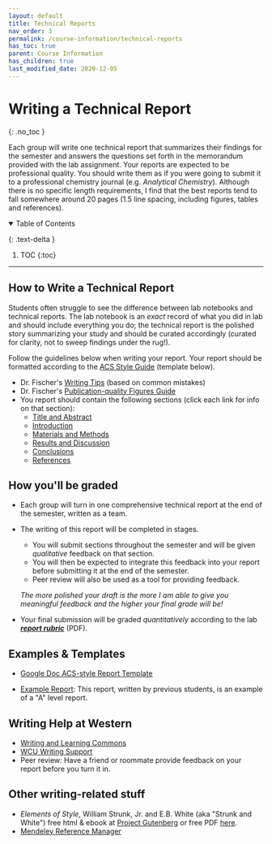 ```yaml
---
layout: default
title: Technical Reports
nav_order: 3
permalink: /course-information/technical-reports
has_toc: true
parent: Course Information
has_children: true
last_modified_date: 2020-12-05
---
```




# Writing a Technical Report
{: .no_toc  }

Each group will write one technical report that summarizes their findings for the semester and answers the questions set forth in the memorandum provided with the lab assignment.  Your reports are expected to be professional quality.  You should write them as if you were going to submit it to a professional chemistry journal (e.g. *Analytical Chemistry*). Although there is no specific length requirements, I find that the best reports tend to fall somewhere around 20 pages (1.5 line spacing, including figures, tables and references).

<details open markdown="block">
  <summary>
  Table of Contents
  </summary>

  {: .text-delta }
1. TOC
{:toc}
</details>

---

## How to Write a Technical Report

Students often struggle to see the difference between lab notebooks and technical reports.  The lab notebook is an *exact* record of what you did in lab and should include everything you do; the technical report is the polished story summarizing your study and should be curated accordingly (curated for clarity, not to sweep findings under the rug!).

Follow the guidelines below when writing your report.  Your report should be formatted according to the [ACS Style Guide](https://pubs.acs.org/isbn/9780841239999#) (template below).

- Dr. Fischer's [Writing Tips]({{site.url}}/course-information/technical-reports/writing-guide) (based on common mistakes)
- Dr. Fischer's [Publication-quality Figures Guide]({{site.url}}/course-information/technical-reports/figures)
- You report should contain the following sections (click each link for info on that section):
    - [Title and Abstract]({{site.url}}/course-information/technical-reports/title-abstract)
    - [Introduction]({{site.url}}/course-information/technical-reports/introduction)
    - [Materials and Methods]({{site.url}}/course-information/technical-reports/materials-methods)
    - [Results and Discussion]({{site.url}}/course-information/technical-reports/results-discussion)
    - [Conclusions]({{site.url}}/course-information/technical-reports/conclusion)
    - [References]({{site.url}}/course-information/technical-reports/references)

## How you'll be graded

- Each group will turn in one comprehensive technical report at the end of the semester, written as a team.  
- The writing of this report will be completed in stages.  
  - You will submit sections throughout the semester and will be given *qualitative* feedback on that section.  
  - You will then be expected to integrate this feedback into your report before submitting it at the end of the semester.  
  - Peer review will also be used as a tool for providing feedback.  
  
  *The more polished your draft is the more I am able to give you meaningful feedback and the higher your final grade will be!*

- Your final submission will be graded *quantitatively* according to the lab ***[report rubric](https://github.com/alphonse/alphonse.github.io/raw/master/chem370/pdf/lab-report-rubric.pdf)*** (PDF).

## Examples & Templates

- [Google Doc ACS-style Report Template](https://docs.google.com/document/d/1XhNYeBbJk1YYdBPF9YDNg7n3DBvBJ3z26qHK0V4ae70/view?usp=sharing)

- [Example Report](https://github.com/dr-fischer/chem370/raw/master/assets/pdf/chem370_technical_report_example.pdf): This report, written by previous students, is an example of a "A" level report.

<!-- - [Example technical report 1](https://github.com/alphonse/alphonse.github.io/raw/master/course-information/technical-reportsexamples/example-report-1.pdf)
- [Example technical report 2](https://github.com/alphonse/alphonse.github.io/raw/master/course-information/technical-reportsexamples/example-report-2.pdf) -->

<!-- - Claim assignment [template](https://github.com/alphonse/alphonse.github.io/raw/master/CHEM191/assignments/claim-report-template.docx) and [guidelines](https://github.com/alphonse/alphonse.github.io/raw/master/chem370/pdf/lab-report-rubric.pdf). -->

## Writing Help at Western

   - [Writing and Learning Commons](https://www.wcu.edu/learn/academic-success/tutoring-services/index.aspx)
   - [WCU Writing Support](https://www.wcu.edu/learn/academic-success/tutoring-services/services-resources/writing-support/index.aspx)
   - Peer review: Have a friend or roommate provide feedback on your report before you turn it in.

## Other writing-related stuff

   - *Elements of Style*, William Strunk, Jr. and E.B. White (aka "Strunk and White") free html & ebook at [Project Gutenberg](http://www.gutenberg.org/ebooks/37134?msg=welcome_stranger) or free PDF [here](http://www.jlakes.org/ch/web/The-elements-of-style.pdf).
   - [Mendeley Reference Manager]({{site.url}}/course-information/technical-reports/mendeley)
